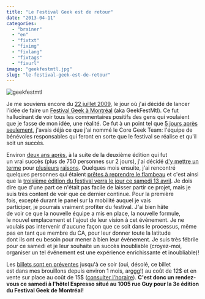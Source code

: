 ```yaml
---
title: "Le Festival Geek est de retour"
date: "2013-04-11"
categories: 
  - "brainer"
  - "en"
  - "fixtxt"
  - "fiximg"
  - "fixlang"
  - "fixtags"
  - "fixurl"
image: "geekfestmtl.jpg"
slug: "le-festival-geek-est-de-retour"
---
```


![geekfestmtl](images/geekfestmtl.jpg)

Je me souviens encore du [22 juillet 2009](https://geekfestmtl.com/2009/07/22/quen-pensez-vous/), le jour où j'ai décidé de lancer l'idée de faire un [Festival Geek à Montréal](https://geekfestmtl.com) (aka GeekFestMtl). Ce fut hallucinant de voir tous les commentaires positifs des gens qui voulaient que je fasse de mon idée, une réalité. Ce fut à un point tel que [5 jours après](https://geekfestmtl.com/2009/07/27/le-core-geek-team-est-maintenant-forme/) [seulement](https://geekfestmtl.com/2009/07/27/le-core-geek-team-est-maintenant-forme/), j'avais déjà ce que j'ai nommé le Core Geek Team: l'équipe de bénévoles responsables qui feront en sorte que le festival se réalise et qu'il soit un succès.

Environ [deux ans après](https://geekfestmtl.com/2009/07/27/le-core-geek-team-est-maintenant-forme/), à la suite de la deuxième édition qui fut un vrai succès (plus de 750 personnes sur 2 jours), j'ai décidé [d'y mettre un terme](https://geekfestmtl.com/2011/05/10/la-fin-du-festival/) pour [plusieurs](https://fred.dev/le-festival-geek-de-montreal-ne-verra-pas-de-3e-edition/) [raisons](https://fred.dev/le-festival-geek-de-montreal-ne-verra-pas-de-3e-edition/). Quelques mois ensuite, j'ai rencontré quelques personnes qui étaient [prêtes à reprendre le flambeau](https://geekfestmtl.com/2012/01/22/le-festival-geek-de-montral-aura-une-3e-dition/) et c'est ainsi que la [troisième édition du festival verra le jour ce samedi 13 avril](https://geekfestmtl.com/2013/02/20/geekfest-2013/). Je dois dire que d'une part ce n'était pas facile de laisser partir ce projet, mais je suis très content de voir que ce dernier continue. Pour la première fois, excepté durant le panel sur la mobilité auquel je vais participer, je pourrais vraiment profiter du festival. J'ai bien hâte de voir ce que la nouvelle équipe a mis en place, la nouvelle formule, le nouvel emplacement et l'ajout de leur vision à cet événement. Je ne voulais pas intervenir d'aucune façon que ce soit dans le processus, même pas en tant que membre du CA, pour leur donner toute la latitude dont ils ont eu besoin pour mener à bien leur événement. Je suis très fébrile pour ce samedi et je leur souhaite un succès inoubliable (croyez-moi, organiser un tel événement est une expérience enrichissante et inoubliable)!

Les [billets sont en préventes](https://geekfestmtl.com/2013/03/12/prevente-de-billets/) jusqu'à ce soir (oui, désolé, ce billet est dans mes brouillons depuis environ 1 mois, arggg!) au coût de 12$ et en vente sur place au coût de 15$ ([consulter l'horaire](https://geekfestmtl.com/horaire-geekfest-2013/)). **C'est donc un rendez-vous ce samedi à l'hôtel Espresso situé au 1005 rue Guy pour la 3e édition du Festival Geek de Montréal!**
